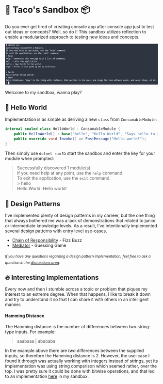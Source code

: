 # 🌮 Taco's Sandbox 📦
Do you ever get tired of creating console app after console app just to test out ideas or concepts? Well, so do I! This sandbox utilizes reflection to enable a modularized approach to testing new ideas and concepts.

[![Example of runtime execution.](images/screenshot.jpg)](images/screenshot.jpg)

Welcome to my sandbox, wanna play?

## 👋 Hello World

Implementation is as simple as deriving a new `class` from `ConsumableModule`:

```cs
internal sealed class HelloWorld : ConsumableModule {
    public HelloWorld() : base("hello", "Hello World", "Says hello to the world.") { }
    public override void Invoke() => PostMessage("Hello world!");
}
```

Then simply use `dotnet run` to start the sandbox and enter the key for your module when prompted:

> Successfully discovered 1 module(s).<br/>
> If you need help at any point, use the `help` command.<br/>
> To exit the application, use the `exit` command.<br/>
> \> hello<br/>
> Hello World: Hello world!

## 🎨 Design Patterns
I've implemented plenty of design patterns in my carreer, but the one thing that always bothered me was a lack of demonstrations that related to junior or intermediate knowledge levels. As a result, I've intentionally implemented several design patterns with entry level use-cases.

- [Chain of Responsibility](../../tree/main/modules/personal/design-patterns/chain-of-responsibility) - Fizz Buzz
- [Mediator](../../tree/main/modules/personal/design-patterns/mediator) - Guessing Game

<sub>*If you have any questions regarding a design pattern implementation, feel free to ask a question in the [discussions area](https://github.com/tacosontitan/sandbox/discussions/categories/q-a).*</sub>

## 🔥 Interesting Implementations
Every now and then I stumble across a topic or problem that piques my interest to an extreme degree. When that happens, I like to break it down and try to understand it so that I can share it with others in an intelligent manner.

#### Hamming Distance
The Hamming distance is the number of differences between two string-type inputs. For example:

> aaabaaa | abababa

In the example above there are *two* differences between the supplied inputs, so therefore the Hamming distance is 2. However, the use-case I found it through was actually working with integers instead of strings, yet its implementation was using string comparison which seemed rather, over the top. I was pretty sure it could be done with bitwise operations, and that led to an implementation [here](modules/personal//HammingDistance.cs) in my sandbox.
